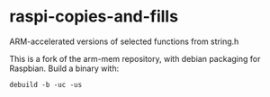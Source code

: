 # raspi-copies-and-fills

ARM-accelerated versions of selected functions from string.h

This is a fork of the arm-mem repository, with debian packaging for
Raspbian.  Build a binary with:

```
debuild -b -uc -us
```

